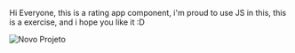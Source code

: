 Hi Everyone,
this is a rating app component, i'm proud to use JS in this, this is a exercise, and i hope you like it :D 


![Novo Projeto](https://github.com/OLLEMS/Interactive-rating-component/assets/91576245/691d7f0a-f098-4ce5-8677-4e8c3b8430ed)
